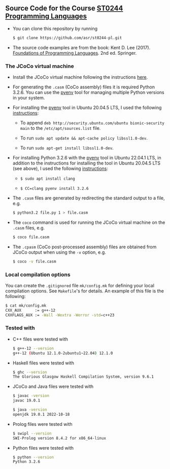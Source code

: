 ## Source Code for the Course [ST0244 Programming Languages](http://www1.eafit.edu.co/asr/courses/st0244-programming-languages/index.html)

* You can clone this repository by running

    ```bash
    $ git clone https://github.com/asr/st0244-pl.git
    ```

* The source code examples are from the book: Kent D. Lee
(2017). [Foundations of Programming
Languages](https://kentdlee.github.io/PL/build/html/index.html). 2nd
ed. Springer.

### The JCoCo virtual machine

* Install the JCoCo virtual machine following the instructions
  [here](https://kentdlee.github.io/JCoCoPages/_build/html/index.html).

* For generating the `.casm` (CoCo assembly) files it is required
Python 3.2.6. You can use the
[pyenv](https://realpython.com/intro-to-pyenv) tool for managing
multiple Python versions in your system.

* For installing the [pyenv](https://realpython.com/intro-to-pyenv)
  tool in Ubuntu 20.04.5 LTS, I used the following
  [instructions](https://github.com/pyenv/pyenv/issues/945#issuecomment-695777331):

  + To append `deb http://security.ubuntu.com/ubuntu bionic-security
  main` to the `/etc/apt/sources.list` file.

  + To run `sudo apt update && apt-cache policy libssl1.0-dev`.

  + To run `sudo apt-get install libssl1.0-dev`.

* For installing Python 3.2.6 with the
  [pyenv](https://realpython.com/intro-to-pyenv) tool in Ubuntu
  22.04.1 LTS, in addition to the instructions for installing the tool
  in Ubuntu 20.04.5 LTS (see above), I used the following
  [instructions](https://github.com/pyenv/pyenv/issues/2239#issuecomment-1079275184):

  + `$ sudo apt install clang`

  + `$ CC=clang pyenv install 3.2.6`

* The `.casm` files are generated by redirecting the standard output
  to a file, e.g.

    ```bash
    $ python3.2 file.py 1 > file.casm
    ```

* The `coco` command is used for running the JCoCo virtual machine on
  the `.casm` files, e.g.

    ```bash
    $ coco file.casm
    ```

* The `.cpasm` (CoCo post-processed assembly) files are obtained from
JCoCo output when using the `-v` option, e.g.

    ```bash
    $ coco -v file.casm
    ```

### Local compilation options

You can create the `.gitignored` file `mk/config.mk` for defining your
local compilation options. See `Makefile`'s for details. An example of
this file is the following:

```bash
$ cat mk/config.mk
CXX_AUX      := g++-12
CXXFLAGS_AUX := -Wall -Wextra -Werror -std=c++23
```

### Tested with

* C++ files were tested with

    ```bash
    $ g++-12 --version
    g++-12 (Ubuntu 12.1.0-2ubuntu1~22.04) 12.1.0
    ```

* Haskell files were tested with

    ```bash
    $ ghc --version
    The Glorious Glasgow Haskell Compilation System, version 9.6.1
    ```

* JCoCo and Java files were tested with

    ```bash
    $ javac -version
    javac 19.0.1

    $ java -version
    openjdk 19.0.1 2022-10-18
    ```

* Prolog files were tested with

    ```bash
    $ swipl --version
    SWI-Prolog version 8.4.2 for x86_64-linux
    ```

* Python files were tested with

    ```bash
    $ python --version
    Python 3.2.6
    ```
